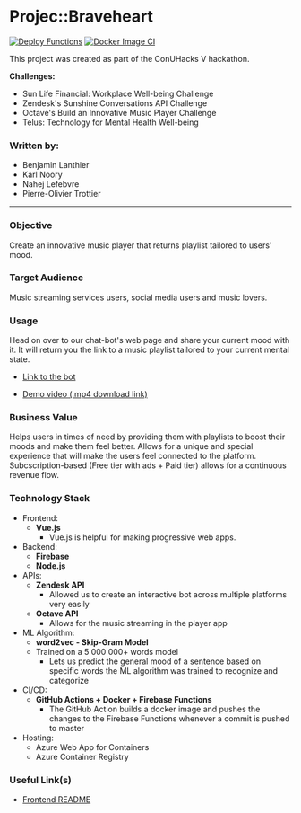# Projec::Braveheart

[![Deploy Functions](https://github.com/po-trottier/project-braveheart/workflows/Deploy%20Functions/badge.svg)](https://github.com/po-trottier/project-braveheart/actions)
[![Docker Image CI](https://github.com/po-trottier/project-braveheart/workflows/Docker%20Image%20CI/badge.svg)](https://github.com/po-trottier/project-braveheart/actions)

This project was created as part of the ConUHacks V hackathon.

**Challenges:**

-  Sun Life Financial: Workplace Well-being Challenge 
-  Zendesk's Sunshine Conversations API Challenge
-  Octave's Build an Innovative Music Player Challenge
-  Telus: Technology for Mental Health Well-being

### Written by:

- Benjamin Lanthier
- Karl Noory 
- Nahej Lefebvre
- Pierre-Olivier Trottier

---

### Objective

Create an innovative music player that returns playlist tailored to users' mood.

### Target Audience 

Music streaming services users, social media users and music lovers.

### Usage

Head on over to our chat-bot's web page and share your current mood with it. It will return you the link to a music playlist tailored to your current mental state.

- [Link to the bot](https://m.me/105419994348348)

- [Demo video (.mp4 download link)](https://github.com/po-trottier/project-braveheart/raw/master/demo/demo.mp4)

### Business Value

Helps users in times of need by providing them with playlists to boost their moods and make them feel better. Allows for a unique and special experience that will make the users feel connected to the platform. Subcscription-based (Free tier with ads + Paid tier) allows for a continuous revenue flow.

### Technology Stack

- Frontend:
    - **Vue.js**
        - Vue.js is helpful for making progressive web apps.
- Backend:
    - **Firebase**
    - **Node.js**
- APIs:
    - **Zendesk API**
        - Allowed us to create an interactive bot across multiple platforms very easily
    - **Octave API**
        - Allows for the music streaming in the player app
- ML Algorithm:
    - **word2vec - Skip-Gram Model**
    - Trained on a 5 000 000+ words model
        - Lets us predict the general mood of a sentence based on specific words the ML algorithm was trained to recognize and categorize
- CI/CD:
    - **GitHub Actions + Docker + Firebase Functions**
        - The GitHub Action builds a docker image and pushes the changes to the Firebase Functions whenever a commit is pushed to master
- Hosting:
    - Azure Web App for Containers
    - Azure Container Registry

### Useful Link(s)

- [Frontend README](https://github.com/po-trottier/project-braveheart/blob/master/frontend/README.md)
